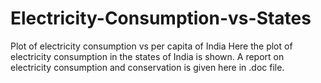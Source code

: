 # Electricity-Consumption-vs-States
Plot of electricity consumption vs per capita of India
Here the plot of electricity consumption in the states of India is shown.
A report on electricity consumption and conservation is given here in .doc file.
